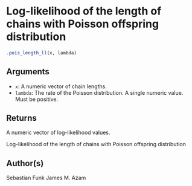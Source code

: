 # Log-likelihood of the length of chains with Poisson offspring distribution

```r
.pois_length_ll(x, lambda)
```

## Arguments

- `x`: A numeric vector of chain lengths.
- `lambda`: The rate of the Poisson distribution. A single numeric value. Must be positive.

## Returns

A numeric vector of log-likelihood values.

Log-likelihood of the length of chains with Poisson offspring distribution

## Author(s)

Sebastian Funk James M. Azam
